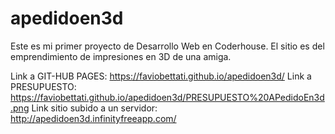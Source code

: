 # apedidoen3d
Este es mi primer proyecto de Desarrollo Web en Coderhouse.
El sitio es del emprendimiento de impresiones en 3D de una amiga.

Link a GIT-HUB PAGES: https://faviobettati.github.io/apedidoen3d/
Link a PRESUPUESTO: https://faviobettati.github.io/apedidoen3d/PRESUPUESTO%20APedidoEn3d.png
Link sitio subido a un servidor: http://apedidoen3d.infinityfreeapp.com/